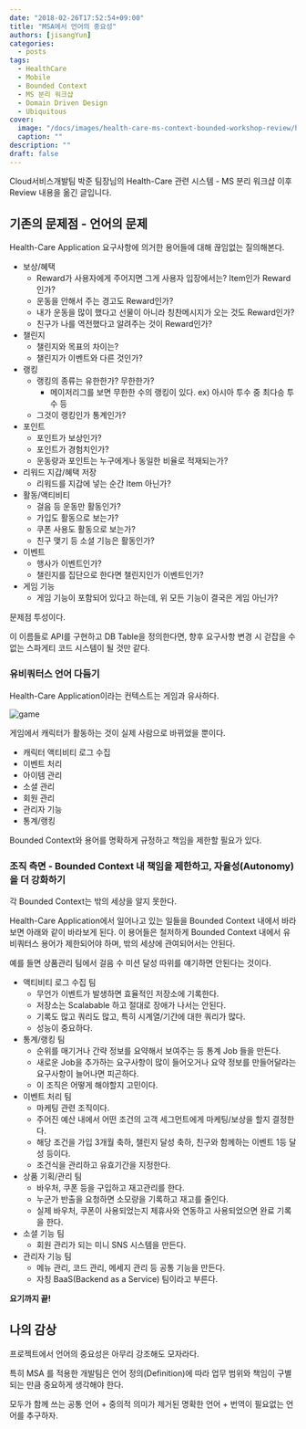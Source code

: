 ```yaml
---
date: "2018-02-26T17:52:54+09:00"
title: "MSA에서 언어의 중요성"
authors: [jisangYun]
categories:
  - posts
tags:
  - HealthCare
  - Mobile
  - Bounded Context
  - MS 분리 워크샵
  - Domain Driven Design
  - Ubiquitous
cover:
  image: "/docs/images/health-care-ms-context-bounded-workshop-review/health3.png"
  caption: ""
description: ""
draft: false
---
```


Cloud서비스개발팀 박준 팀장님의 Health-Care 관련 시스템 - MS 분리 워크샵 이후 Review 내용을 옮긴 글입니다.

## 기존의 문제점 - 언어의 문제

Health-Care Application 요구사항에 의거한 용어들에 대해 끊임없는 질의해본다.

- 보상/혜택
  - Reward가 사용자에게 주어지면 그게 사용자 입장에서는? Item인가 Reward인가?
  - 운동을 안해서 주는 경고도 Reward인가?
  - 내가 운동을 많이 했다고 선물이 아니라 칭찬메시지가 오는 것도 Reward인가?
  - 친구가 나를 역전했다고 알려주는 것이 Reward인가?
- 챌린지
  - 챌린지와 목표의 차이는?
  - 챌린지가 이벤트와 다른 것인가?
- 랭킹
  - 랭킹의 종류는 유한한가? 무한한가?
    - 메이저리그를 보면 무한한 수의 랭킹이 있다. ex) 아시아 투수 중 최다승 투수 등
  - 그것이 랭킹인가 통계인가?
- 포인트
  - 포인트가 보상인가?
  - 포인트가 경험치인가?
  - 운동량과 포인트는 누구에게나 동일한 비율로 적재되는가?
- 리워드 지갑/혜택 저장
  - 리워드를 지갑에 넣는 순간 Item 아닌가?
- 활동/액티비티
  - 걸음 등 운동만 활동인가?
  - 가입도 활동으로 보는가?
  - 쿠폰 사용도 활동으로 보는가?
  - 친구 맺기 등 소셜 기능은 활동인가?
- 이벤트
  - 행사가 이벤트인가?
  - 챌린지를 집단으로 한다면 챌린지인가 이벤트인가?
- 게임 기능
  - 게임 기능이 포함되어 있다고 하는데, 위 모든 기능이 결국은 게임 아닌가?

문제점 투성이다.

이 이름들로 API를 구현하고 DB Table을 정의한다면, 향후 요구사항 변경 시 걷잡을 수 없는 스파게티 코드 시스템이 될 것만 같다.

### 유비쿼터스 언어 다듬기

Health-Care Application이라는 컨텍스트는 게임과 유사하다.

![game](/docs/images/health-care-ms-context-bounded-workshop-review/health1.jpg)

게임에서 캐릭터가 활동하는 것이 실제 사람으로 바뀌었을 뿐이다.

- 캐릭터 액티비티 로그 수집
- 이벤트 처리
- 아이템 관리
- 소셜 관리
- 회원 관리
- 관리자 기능
- 통계/랭킹

Bounded Context와 용어를 명확하게 규정하고 책임을 제한할 필요가 있다.

### 조직 측면 - Bounded Context 내 책임을 제한하고, 자율성(Autonomy)을 더 강화하기

각 Bounded Context는 밖의 세상을 알지 못한다.

Health-Care Application에서 일어나고 있는 일들을 Bounded Context 내에서 바라보면 아래와 같이 바라보게 된다. 이 용어들은 철저하게 Bounded Context 내에서 유비쿼터스 용어가 제한되어야 하며, 밖의 세상에 관여되어서는 안된다.

예를 들면 상품관리 팀에서 걸음 수 미션 달성 따위를 얘기하면 안된다는 것이다.

- 액티비티 로그 수집 팀
  - 무언가 이벤트가 발생하면 효율적인 저장소에 기록한다.
  - 저장소는 Scalabable 하고 절대로 장애가 나서는 안된다.
  - 기록도 많고 쿼리도  많고, 특히 시계열/기간에 대한 쿼리가 많다.
  - 성능이 중요하다.
- 통계/랭킹 팀
  - 순위를 매기거나 간략 정보를 요약해서 보여주는 등 통계 Job 들을 만든다.
  - 새로운 Job을 추가하는 요구사항이 많이 들어오거나 요약 정보를 만들어달라는 요구사항이 늘어나면 피곤하다.
  - 이 조직은 어떻게 해야할지 고민이다.
- 이벤트 처리 팀
  - 마케팅 관련 조직이다.
  - 주어진 예산 내에서 어떤 조건의 고객 세그먼트에게 마케팅/보상을 할지 결정한다.
  - 해당 조건을 가입 3개월 축하, 챌린지 달성 축하, 친구와 함께하는 이벤트 1등 달성 등이다.
  - 조건식을 관리하고 유효기간을 지정한다.
- 상품 기획/관리 팀
  - 바우처, 쿠폰 등을 구입하고 재고관리를 한다.
  - 누군가 반출을 요청하면 소모량을 기록하고 재고를 줄인다.
  - 실제 바우처, 쿠폰이 사용되었는지 제휴사와 연동하고 사용되었으면 완료 기록을 한다.
- 소셜 기능 팀
  - 회원 관리가 되는 미니 SNS 시스템을 만든다.
- 관리자 기능 팀
  - 메뉴 관리, 코드 관리, 메세지 관리 등 공통 기능을 만든다.
  - 자칭 BaaS(Backend as a Service) 팀이라고 부른다.

**요기까지 끝!**

## 나의 감상
프로젝트에서 언어의 중요성은 아무리 강조해도 모자라다.

특히 MSA 를 적용한 개발팀은 언어 정의(Definition)에 따라 업무 범위와 책임이 구별되는 만큼 중요하게 생각해야 한다. 

모두가 함께 쓰는 공통 언어 + 중의적 의미가 제거된 명확한 언어 + 번역이 필요없는 언어를 추구하자.


